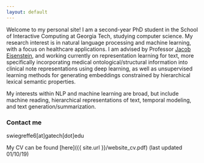 ```yaml
---
layout: default
---
```


Welcome to my personal site! I am a second-year PhD student in the School of Interactive Computing at Georgia Tech, studying computer science. My research interest is in natural language processing and machine learning, with a focus on healthcare applications. I am advised by Professor [Jacob Eisenstein](https://www.cc.gatech.edu/~jeisenst/), and working currently on representation learning for text, more specifically incorporating medical ontological/structural information into clinical note representations using deep learning, as well as unsupervised learning methods for generating embeddings constrained by hierarchical lexical semantic properties.
 
My interests within NLP and machine learning are broad, but include machine reading, hierarchical representations of text, temporal modeling, and text generation/summarization.

### Contact me

swiegreffe6[at]gatech[dot]edu

My CV can be found [here]({{ site.url }}/website_cv.pdf) (last updated 01/10/19)

